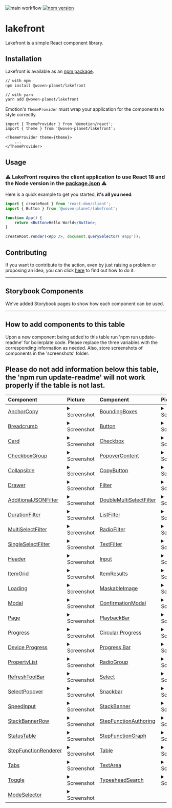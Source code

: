 ![main workflow](https://github.com/woven-planet/lakefront/actions/workflows/main.yml/badge.svg)
[![npm version](https://badge.fury.io/js/%40woven-planet%2Flakefront.svg)](https://badge.fury.io/js/%40woven-planet%2Flakefront)

# lakefront
Lakefront is a simple React component library.

## Installation

Lakefront is available as an [npm package](https://www.npmjs.com/package/@woven-planet/lakefront).

```sh
// with npm
npm install @woven-planet/lakefront

// with yarn
yarn add @woven-planet/lakefront
```

Emotion's `ThemeProvider` must wrap your application for the components to style correctly.
```
import { ThemeProvider } from '@emotion/react';
import { theme } from '@woven-planet/lakefront';

<ThemeProvider theme={theme}>
    ...
</ThemeProvider>
```

## Usage
### ⚠️ <b>LakeFront requires the client application to use React 18 and the Node version in the [package.json](./package.json) ⚠️ </b>


Here is a quick example to get you started, **it's all you need**:

```jsx
import { createRoot } from 'react-dom/client';
import { Button } from '@woven-planet/lakefront';

function App() {
    return <Button>Hello World</Button>;
}

createRoot.render(<App />, document.querySelector('#app'));

```
## Contributing
If you want to contribute to the action, even by just raising a problem or proposing an idea, you can click [here](CONTRIBUTING.md) to find out how to do it.

---
## Storybook Components
We've added Storybook pages to show how each component can be used.

---
## How to add components to this table
Upon a new component being added to this table run 'npm run update-readme' for boilerplate code. Please replace the three variables with the corresponding information as needed. Also, store screenshots of components in the 'screenshots' folder.

Please do not add information below this table, the 'npm run update-readme' will not work properly if the table is not last.
---
| Component                                                                                                                                             | Picture  | Component                                                                                                                                                       | Picture  |
|:------------------------------------------------------------------------------------------------------------------------------------------------------| :------- |:----------------------------------------------------------------------------------------------------------------------------------------------------------------| :------- |
| [AnchorCopy](https://woven-planet.github.io/lakefront/?path=/docs/lakefront-anchorcopy--anchor-copy)                                       | <details><summary>Screenshot</summary><img src="src/screenshots/AnchorCopy.png"></details> | [BoundingBoxes](https://woven-planet.github.io/lakefront/?path=/docs/lakefront-boundingboxes--bounding-boxes)                                        | <details><summary>Screenshot</summary><img src="src/screenshots/BoundingBoxes.png"></details> |
 | [Breadcrumb](https://woven-planet.github.io/lakefront/?path=/docs/lakefront-breadcrumb--breadcrumb)                                        | <details> <summary>Screenshot</summary><img src="src/screenshots/Breadcrumb.png"></details> | [Button](https://woven-planet.github.io/lakefront/?path=/docs/lakefront-button--all-buttons)                                                         | <details><summary>Screenshot</summary><img src="src/screenshots/Button.png"></details> |
 | [Card](https://woven-planet.github.io/lakefront/?path=/docs/lakefront-card--card)                                                          | <details><summary>Screenshot</summary><img src="src/screenshots/Card.png"></details> | [Checkbox](https://woven-planet.github.io/lakefront/?path=/docs/lakefront-checkbox--checkbox)                                                        | <details><summary>Screenshot</summary><img  src="src/screenshots/Checkbox.png"></details> |
| [CheckboxGroup](https://woven-planet.github.io/lakefront/?path=/docs/lakefront-checkboxgroup--checkbox-group)                              | <details><summary>Screenshot</summary><img  src="src/screenshots/CheckboxGroup.png"></details> | [PopoverContent](https://woven-planet.github.io/lakefront/?path=/docs/lakefront-popovercontent--popover-content)                                     | <details><summary>Screenshot</summary><img src="src/screenshots/PopoverContent.png"></details> |
| [Collapsible](https://woven-planet.github.io/lakefront/?path=/docs/lakefront-collapsible--collapsible)                                     | <details><summary>Screenshot</summary><img src="src/screenshots/Collapsible.png"></details> | [CopyButton](https://woven-planet.github.io/lakefront/?path=/docs/lakefront-copybutton--copy-button)                                                 | <details><summary>Screenshot</summary><img  src="src/screenshots/CopyButton.png"></details> |
 | [Drawer](https://woven-planet.github.io/lakefront/?path=/docs/lakefront-drawer--drawer)                                                    | <details><summary>Screenshot</summary><img src="src/screenshots/Drawer.png"></details> | [Filter](https://woven-planet.github.io/lakefront/?path=/docs/lakefront-filter-allfilters--no-filter-bar)                                            | <details><summary>Screenshot</summary><img src="src/screenshots/Filter.png"></details> |
 | [AdditionalJSONFilter](https://woven-planet.github.io/lakefront/?path=/docs/lakefront-filter-additionaljsonfilter--additional-json-filter) | <details><summary>Screenshot</summary><img src="src/screenshots/AdditionalJSONFilter.png"></details> | [DoubleMultiSelectFilter](https://woven-planet.github.io/lakefront/?path=/docs/lakefront-filter-doublemultiselectfilter--double-multi-select-filter) | <details><summary>Screenshot</summary><img src="src/screenshots/DoubleMultiSelectFilter.png"></details> |
 | [DurationFilter](https://woven-planet.github.io/lakefront/?path=/docs/lakefront-filter-durationfilter--duration-filter)                    | <details><summary>Screenshot</summary><img src="src/screenshots/DurationFilter.png"></details>| [ListFilter](https://woven-planet.github.io/lakefront/?path=/docs/lakefront-filter-listfilter--list-filter)                                          | <details><summary>Screenshot</summary><img src="src/screenshots/ListFilter.png"></details> |
 | [MultiSelectFilter](https://woven-planet.github.io/lakefront/?path=/docs/lakefront-filter-multiselectfilter--multi-select-filter)          | <details><summary>Screenshot</summary><img src="src/screenshots/MultiSelectFilter.png"></details> | [RadioFilter](https://woven-planet.github.io/lakefront/?path=/docs/lakefront-filter-radiofilter--radio-filter)                                       | <details><summary>Screenshot</summary><img src="src/screenshots/RadioFilter.png"></details> |
 | [SingleSelectFilter](https://woven-planet.github.io/lakefront/?path=/docs/lakefront-filter-singleselectfilter--single-select-filter)       | <details><summary>Screenshot</summary><img src="src/screenshots/SingleSelectFilter.png"></details> | [TextFilter](https://woven-planet.github.io/lakefront/?path=/docs/lakefront-filter-textfilter--text-filter)                                          | <details><summary>Screenshot</summary><img src="src/screenshots/TextFilter.png"></details> |
 | [Header](https://woven-planet.github.io/lakefront/?path=/docs/lakefront-header--header)                                                    | <details><summary>Screenshot</summary><img src="src/screenshots/Header.png"></details> | [Input](https://woven-planet.github.io/lakefront/?path=/docs/lakefront-input--placeholder)                                                           | <details><summary>Screenshot</summary><img src="src/screenshots/Input.png"></details> |
 | [ItemGrid](https://woven-planet.github.io/lakefront/?path=/docs/lakefront-itemgrid--item-grid)                                             | <details><summary>Screenshot</summary><img src="src/screenshots/ItemGrid.png"></details> | [ItemResults](https://woven-planet.github.io/lakefront/?path=/docs/lakefront-itemresults--item-results)                                              | <details><summary>Screenshot</summary><img src="src/screenshots/ItemResults.png"></details> |
 | [Loading](https://woven-planet.github.io/lakefront/?path=/docs/lakefront-loading--loading)                                                 | <details><summary>Screenshot</summary><img src="src/screenshots/Loading.png"></details> | [MaskableImage](https://woven-planet.github.io/lakefront/?path=/docs/lakefront-maskableimage--maskable-image)                                        | <details><summary>Screenshot</summary><img src="src/screenshots/MaskableImage.png"></details>|
 | [Modal](https://woven-planet.github.io/lakefront/?path=/docs/lakefront-modal--simple-modal)                                                | <details><summary>Screenshot</summary><img src="src/screenshots/Modal.png"></details> | [ConfirmationModal](https://woven-planet.github.io/lakefront/?path=/docs/lakefront-modal-confirmationmodal--basic-confirm)                           | <details><summary>Screenshot</summary><img src="src/screenshots/ConfirmationModal.png"></details> |
 | [Page](https://woven-planet.github.io/lakefront/?path=/docs/lakefront-page--page)                                                          | <details><summary>Screenshot</summary><img src="src/screenshots/Page.png"></details> | [PlaybackBar](https://woven-planet.github.io/lakefront/?path=/docs/lakefront-playbackbar--playback-bar)                                              | <details><summary>Screenshot</summary><img src="src/screenshots/PlaybackBar.png"></details> |
 | [Progress](https://woven-planet.github.io/lakefront/?path=/docs/lakefront-progress-progressbar--progress-bar)                              | <details><summary>Screenshot</summary><img src="src/screenshots/Progress.png"></details> | [Circular Progress](https://woven-planet.github.io/lakefront/?path=/docs/lakefront-progress-circularprogress--circular-progress)                     | <details><summary>Screenshot</summary><img src="src/screenshots/CircularProgress.png"></details> |
 | [Device Progress](https://woven-planet.github.io/lakefront/?path=/docs/lakefront-progress-deviceprogress--default-progress-bar)            | <details><summary>Screenshot</summary><img src="src/screenshots/DeviceProgress.png"></details> | [Progress Bar](https://woven-planet.github.io/lakefront/?path=/docs/lakefront-progress-progressbar--progress-bar)                                    | <details><summary>Screenshot</summary><img src="src/screenshots/ProgressBar.png"></details> |
 | [PropertyList](https://woven-planet.github.io/lakefront/?path=/docs/lakefront-propertylist--property-list)                                 | <details><summary>Screenshot</summary><img src="src/screenshots/PropertyList.png"></details> | [RadioGroup](https://woven-planet.github.io/lakefront/?path=/docs/lakefront-radiogroup--standard-radio-group)                                        | <details><summary>Screenshot</summary><img src="src/screenshots/RadioGroup.png"></details>|
 | [RefreshToolBar](https://woven-planet.github.io/lakefront/?path=/docs/lakefront-refreshtoolbar--refresh-toolbar)                           | <details><summary>Screenshot</summary><img src="src/screenshots/RefreshToolBar.png"></details> | [Select](https://woven-planet.github.io/lakefront/?path=/docs/lakefront-select--select)                                                              | <details><summary>Screenshot</summary><img src="src/screenshots/Select.png"></details> |
 | [SelectPopover](https://woven-planet.github.io/lakefront/?path=/docs/lakefront-selectpopover--popover)                                     | <details><summary>Screenshot</summary><img src="src/screenshots/SelectPopover.png"></details> | [Snackbar](https://woven-planet.github.io/lakefront/?path=/docs/lakefront-snackbar)                                                                  | <details><summary>Screenshot</summary><img src="src/screenshots/Snackbar.png"></details> |
 | [SpeedInput](https://woven-planet.github.io/lakefront/?path=/docs/lakefront-speedinput--speed-input)                                       | <details><summary>Screenshot</summary><img src="src/screenshots/SpeedInput.png"></details> | [StackBanner](https://woven-planet.github.io/lakefront/?path=/docs/lakefront-stack-banner--stack-banner)                                             | <details><summary>Screenshot</summary><img src="src/screenshots/StackBanner.png"></details> |
 | [StackBannerRow](https://woven-planet.github.io/lakefront/?path=/docs/lakefront-stack-banner-stack-banner-row--error)                      | <details><summary>Screenshot</summary><img src="src/screenshots/StackBannerRow.png"></details> | [StepFunctionAuthoring](https://woven-planet.github.io/lakefront/?path=/docs/lakefront-stepfunctionauthoring--new-step-function)                     | <details><summary>Screenshot</summary><img src="src/screenshots/StepFunctionAuthoring.png"></details> |
 | [StatusTable](https://woven-planet.github.io/lakefront/?path=/docs/lakefront-statustable--status-table-with-table-card)                    | <details><summary>Screenshot</summary><img src="src/screenshots/StatusTable.png"></details> | [StepFunctionGraph](https://woven-planet.github.io/lakefront/?path=/docs/lakefront-stepfunctiongraph--simple-graph)                                  | <details><summary>Screenshot</summary><img src="src/screenshots/StepFunctionAuthoring.png"></details> |
 | [StepFunctionRenderer](https://woven-planet.github.io/lakefront/?path=/docs/lakefront-stepfunctionrenderer--step-function-renderer)        |  <details><summary>Screenshot</summary><img src="src/screenshots/StepFunctionRenderer.png"></details> | [Table](https://woven-planet.github.io/lakefront?path=/docs/lakefront-table--table)                                                                  | <details><summary>Screenshot</summary><img src="src/screenshots/Table.png"></details> |
 | [Tabs](https://woven-planet.github.io/lakefront?path=/docs/lakefront-tabs--tabs)                                                           | <details><summary>Screenshot</summary><img src="src/screenshots/Tabs.png"></details> | [TextArea](https://woven-planet.github.io/lakefront/?path=/docs/lakefront-textarea--placeholder)                                                     | <details><summary>Screenshot</summary><img src="src/screenshots/TextArea.png"></details> |
 | [Toggle](https://woven-planet.github.io/lakefront/?path=/docs/lakefront-toggle--toggle)                                                    | <details><summary>Screenshot</summary><img src="src/screenshots/Toggle.png"></details> | [TypeaheadSearch](https://woven-planet.github.io/lakefront/?path=/docs/lakefront-typeaheadsearch--search-bottom-start)                               |<details><summary>Screenshot</summary><img src="src/screenshots/TypeaheadSearch.png"></details> |
 | [ModeSelector](https://woven-planet.github.io/lakefront/?path=/docs/lakefront-modeselector--simple-mode-selector)                          | <details><summary>Screenshot</summary><img src="src/screenshots/ModeSelector.png"></details> |
